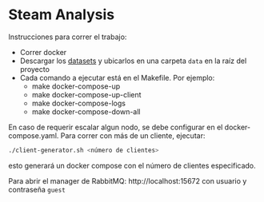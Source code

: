 # Steam Analysis

Instrucciones para correr el trabajo:

- Correr docker
- Descargar los [datasets](https://drive.google.com/drive/u/1/folders/1Y2euZUeggfJ9A4Ob5gyj8Cl-p9n_LlsX) y ubicarlos en una carpeta `data` en la raíz del proyecto
- Cada comando a ejecutar está en el Makefile. Por ejemplo:
    - make docker-compose-up
    - make docker-compose-up-client
    - make docker-compose-logs
    - make docker-compose-down-all

En caso de requerir escalar algun nodo, se debe configurar en el docker-compose.yaml. Para correr con más de un cliente, ejecutar:
    
```bash
./client-generator.sh <número de clientes>
```
esto generará un docker compose con el número de clientes especificado.

Para abrir el manager de RabbitMQ: http://localhost:15672 con usuario y contraseña `guest`
